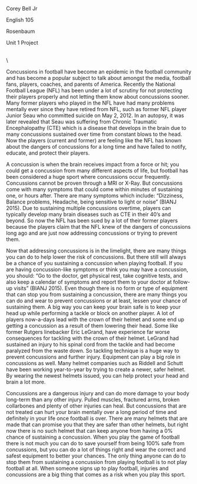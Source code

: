 Corey Bell Jr

English 105

Rosenbaum

Unit 1 Project

\
\

Concussions in football have become an epidemic in the football
community and has become a popular subject to talk about amongst the
media, football fans, players, coaches, and parents of America. Recently
the National Football League (NFL) has been under a lot of scrutiny for
not protecting their players properly and not letting them know about
concussions sooner. Many former players who played in the NFL have had
many problems mentally ever since they have retired from NFL, such as
former NFL player Junior Seau who committed suicide on May 2, 2012. In
an autopsy, it was later revealed that Seau was suffering from Chronic
Traumatic Encephalopathy (CTE) which is a disease that develops in the
brain due to many concussions sustained over time from constant blows to
the head. Now the players (current and former) are feeling like the NFL
has known about the dangers of concussions for a long time and have
failed to notify, educate, and protect their players.

A concussion is when the brain receives impact from a force or hit; you
could get a concussion from many different aspects of life, but football
has been considered a huge sport where concussions occur frequently.
Concussions cannot be proven through a MRI or X-Ray. But concussions
come with many symptoms that could come within minutes of sustaining
one, or hours after. There are many symptoms which include: “Dizziness,
Balance problems, Headache, being sensitive to light or noise” (BIANJ
2015). Due to sustaining multiple concussions overtime, players can
typically develop many brain diseases such as CTE in their 40’s and
beyond. So now the NFL has been sued by a lot of their former players
because the players claim that the NFL knew of the dangers of
concussions long ago and are just now addressing concussions or trying
to prevent them.

Now that addressing concussions is in the limelight, there are many
things you can do to help lower the risk of concussions. But there still
will always be a chance of you sustaining a concussion when playing
football. If you are having concussion-like symptoms or think you may
have a concussion, you should: “Go to the doctor, get physical rest,
take cognitive tests, and also keep a calendar of symptoms and report
them to your doctor at follow-up visits” (BIANJ 2015). Even though there
is no form or type of equipment that can stop you from sustaining a
concussion, there are many things you can do and wear to prevent
concussions or at least, lessen your chance of sustaining them. A big
way you can keep your brain safe is to keep your head up while
performing a tackle or block on another player. A lot of players
now-a-days lead with the crown of their helmet and some end up getting a
concussion as a result of them lowering their head. Some like former
Rutgers linebacker Eric LeGrand, have experience far worse consequences
for tackling with the crown of their helmet. LeGrand had sustained an
injury to his spinal cord from the tackle and had become paralyzed from
the waste down. So tackling technique is a huge way to prevent
concussions and further injury. Equipment can play a big role in
concussions as well. Many helmet companies such as Riddell and Schutt
have been working year-to-year by trying to create a newer, safer
helmet. By wearing the newest helmets issued, you can help protect your
head and brain a lot more.

Concussions are a dangerous injury and can do more damage to your body
long-term than any other injury. Pulled muscles, fractured arms, broken
collarbones and plenty of other injuries can heal. But concussions that
are not treated can hurt your brain mentally over a long period of time
and definitely in your life once football is over. There are many
helmets that are made that can promise you that they are safer than
other helmets, but right now there is no such helmet that can keep
anyone from having a 0% chance of sustaining a concussion. When you play
the game of football there is not much you can do to save yourself from
being 100% safe from concussions, but you can do a lot of things right
and wear the correct and safest equipment to better your chances. The
only thing anyone can do to stop them from sustaining a concussion from
playing football is to not play football at all. When someone signs up
to play football, injuries and concussions are a big thing that comes as
a risk when you play this sport.

